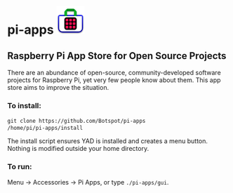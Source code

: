 # pi-apps ![logo](https://github.com/Botspot/pi-apps/blob/master/icons/logo-64.png?raw=true)
## Raspberry Pi App Store for Open Source Projects

There are an abundance of open-source, community-developed software projects for Raspberry Pi, yet very few people know about them. This app store aims to improve the situation.

### To install:
```
git clone https://github.com/Botspot/pi-apps
/home/pi/pi-apps/install
```
The install script ensures YAD is installed and creates a menu button. Nothing is modified outside your home directory.
### To run:
Menu -> Accessories -> Pi Apps, or type `./pi-apps/gui`.


